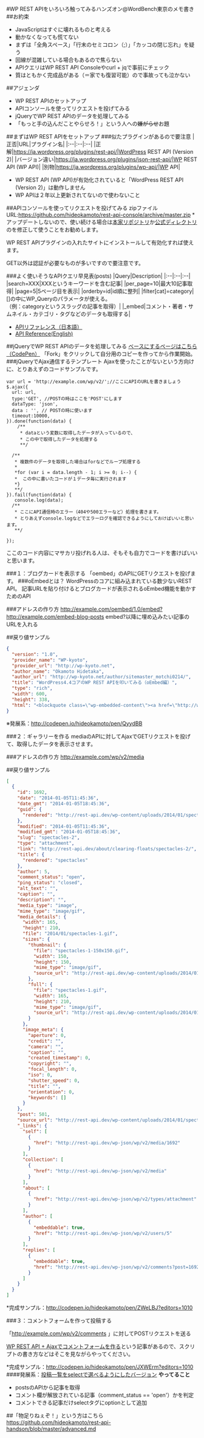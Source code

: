 #WP REST APIをいろいろ触ってみるハンズオン@WordBench東京のメモ書き
##お約束
- JavaScriptはすぐに壊れるものと考える
- 動かなくなっても慌てない
- まずは「全角スペース」「行末のセミコロン（;）」「カッコの閉じ忘れ」を疑う
- 回線が混雑している場合もあるので焦らない
- APIクエリはWP REST API Consoleやcurl + jqで事前にチェック
- 質はともかく完成品がある（＝家でも復習可能）ので事故っても泣かない


##アジェンダ
- WP REST APIのセットアップ
- APIコンソールを使ってリクエストを投げてみる
- jQueryでWP REST APIのデータを処理してみる
- 「もっと手の込んだことやらせろ！」という人への<s>嫌がらせ</s>お題
 
##まずはWP REST APIをセットアップ
###似たプラグインがあるので要注意
|正否|URL|プラグイン名|
|:--|:--|:--|
|正解|https://ja.wordpress.org/plugins/rest-api/|WordPress REST API (Version 2)|
|バージョン違い|https://ja.wordpress.org/plugins/json-rest-api/|WP REST API (WP API)|
|別物|https://ja.wordpress.org/plugins/wp-api/|WP API|

- WP REST API (WP API)が有効化されていると「WordPress REST API (Version 2)」は動作しません
- WP APIは２年以上更新されてないので使わないこと

##APIコンソールを使ってリクエストを投げてみる
zipファイルURL:https://github.com/hideokamoto/rest-api-console/archive/master.zip
*アップデートしないので、使い続ける場合は[本家リポジトリ](https://github.com/WP-API/rest-api-console)か[公式ディレクトリ](https://wordpress.org/plugins/rest-api-console/)のを修正して使うことをお勧めします。

WP REST APIプラグインの入れたサイトにインストールして有効化すれば使えます。

GET以外は認証が必要なものが多いですので要注意です。

###よく使いそうなAPIクエリ早見表(posts)
|Query|Description|
|:--|:--|:--|
|search=XXX|XXXというキーワードを含む記事|
|per_page=10|最大10記事取得|
|page=5|5ページ目を表示|
|orderby=id|id順に整列|
|filter[cat]=category|[]の中にWP_Queryのパラメータが使える。<br/>（例：categoryというスラッグの記事を取得）|
|_embed|コメント・著者・サムネイル・カテゴリ・タグなどのデータも取得する|

- [APIリファレンス（日本語）](http://ja.wp-api.org/reference/)
- [API Reference(English)](http://v2.wp-api.org/reference/)

##jQueryでWP REST APIのデータを処理してみる
[ベースにするページはこちら（CodePen）](http://codepen.io/hideokamoto/pen/VapPaq?editors=1010 )
「Fork」をクリックして自分用のコピーを作ってから作業開始。
###jQueryでAjax通信するテンプレート
Ajaxを使ったことがないという方向けに、とりあえずのコードサンプルです。

```
var url = 'http://example.com/wp/v2/';//ここにAPIのURLを書きましょう
$.ajax({
  url: url,
  type:'GET', //POSTの時はここを'POST'にします
  dataType: 'json',
  data : '', // POSTの時に使います
  timeout:10000,
}).done(function(data) {
	/**
	 * dataという変数に取得したデータが入っているので、
	 * この中で取得したデータを処理する
	 **/
	 
  /**
   * 複数件のデータを取得した場合はforなどでループ処理する
   *
   *for (var i = data.length - 1; i >= 0; i--) {
   *  この中に書いたコードが１データ毎に実行されます
   *}
   **/
}).fail(function(data) {
   console.log(data);
  /**
   * ここにAPI通信時のエラー（404や500エラーなど）処理を書きます。
   * とりあえずconsole.logなどでエラーログを確認できるようにしておけばいいと思います。
   **/
   
});
```
ここのコード内容にマサカリ投げれる人は、そもそも自力でコードを書けばいいと思います。

###１：ブログカードを表示する
「oembed」のAPIにGETリクエストを投げます。
###oEmbedとは？
WordPressのコアに組み込まれている数少ないREST API。
記事URLを貼り付けるとブログカードが表示されるoEmbed機能を動かすためのAPI

###アドレスの作り方
http://example.com/oembed/1.0/embed?http://example.com/embed-blog-posts
embed?以降に埋め込みたい記事のURLを入れる

##戻り値サンプル
```json
{
  "version": "1.0",
  "provider_name": "WP-kyoto",
  "provider_url": "http://wp-kyoto.net",
  "author_name": "Okamoto Hidetaka",
  "author_url": "http://wp-kyoto.net/author/sitemaster_motchi0214/",
  "title": "WordPress4.4コアのWP REST APIを叩いてみる（oEmbed編）",
  "type": "rich",
  "width": 600,
  "height": 338,
  "html": "<blockquote class=\"wp-embedded-content\"><a href=\"http://wp-kyoto.net/wp4-4-call-oembed-api/\">WordPress4.4コアのWP REST APIを叩いてみる（oEmbed編）</a></blockquote>\n<script type='text/javascript'>\n<!--//--><![CDATA[//><!--\n\t\t!function(a,b){\"use strict\";function c(){if(!e){e=!0;var a,c,d,f,g=-1!==navigator.appVersion.indexOf(\"MSIE 10\"),h=!!navigator.userAgent.match(/Trident.*rv:11\\./),i=b.querySelectorAll(\"iframe.wp-embedded-content\"),j=b.querySelectorAll(\"blockquote.wp-embedded-content\");for(c=0;c<j.length;c++)j[c].style.display=\"none\";for(c=0;c<i.length;c++)if(d=i[c],d.style.display=\"\",!d.getAttribute(\"data-secret\")){if(f=Math.random().toString(36).substr(2,10),d.src+=\"#?secret=\"+f,d.setAttribute(\"data-secret\",f),g||h)a=d.cloneNode(!0),a.removeAttribute(\"security\"),d.parentNode.replaceChild(a,d)}else;}}var d=!1,e=!1;if(b.querySelector)if(a.addEventListener)d=!0;if(a.wp=a.wp||{},!a.wp.receiveEmbedMessage)if(a.wp.receiveEmbedMessage=function(c){var d=c.data;if(d.secret||d.message||d.value)if(!/[^a-zA-Z0-9]/.test(d.secret)){var e,f,g,h,i,j=b.querySelectorAll('iframe[data-secret=\"'+d.secret+'\"]'),k=b.querySelectorAll('blockquote[data-secret=\"'+d.secret+'\"]');for(e=0;e<k.length;e++)k[e].style.display=\"none\";for(e=0;e<j.length;e++)if(f=j[e],c.source===f.contentWindow){if(f.style.display=\"\",\"height\"===d.message){if(g=parseInt(d.value,10),g>1e3)g=1e3;else if(200>~~g)g=200;f.height=g}if(\"link\"===d.message)if(h=b.createElement(\"a\"),i=b.createElement(\"a\"),h.href=f.getAttribute(\"src\"),i.href=d.value,i.host===h.host)if(b.activeElement===f)a.top.location.href=d.value}else;}},d)a.addEventListener(\"message\",a.wp.receiveEmbedMessage,!1),b.addEventListener(\"DOMContentLoaded\",c,!1),a.addEventListener(\"load\",c,!1)}(window,document);\n//--><!]]>\n</script><iframe sandbox=\"allow-scripts\" security=\"restricted\" src=\"http://wp-kyoto.net/wp4-4-call-oembed-api/embed/\" width=\"600\" height=\"338\" title=\"埋め込まれた WordPress の投稿\" frameborder=\"0\" marginwidth=\"0\" marginheight=\"0\" scrolling=\"no\" class=\"wp-embedded-content\"></iframe>"
}
```


※発展系：http://codepen.io/hideokamoto/pen/QyydBB

###２：ギャラリーを作る
mediaのAPIに対してAjaxでGETリクエストを投げて、取得したデータを表示させます。

###アドレスの作り方
http://example.com/wp/v2/media

##戻り値サンプル
```json
[
  {
    "id": 1692,
    "date": "2014-01-05T11:45:36",
    "date_gmt": "2014-01-05T18:45:36",
    "guid": {
      "rendered": "http://rest-api.dev/wp-content/uploads/2014/01/spectacles-1.gif"
    },
    "modified": "2014-01-05T11:45:36",
    "modified_gmt": "2014-01-05T18:45:36",
    "slug": "spectacles-2",
    "type": "attachment",
    "link": "http://rest-api.dev/about/clearing-floats/spectacles-2/",
    "title": {
      "rendered": "spectacles"
    },
    "author": 5,
    "comment_status": "open",
    "ping_status": "closed",
    "alt_text": "",
    "caption": "",
    "description": "",
    "media_type": "image",
    "mime_type": "image/gif",
    "media_details": {
      "width": 165,
      "height": 210,
      "file": "2014/01/spectacles-1.gif",
      "sizes": {
        "thumbnail": {
          "file": "spectacles-1-150x150.gif",
          "width": 150,
          "height": 150,
          "mime_type": "image/gif",
          "source_url": "http://rest-api.dev/wp-content/uploads/2014/01/spectacles-1-150x150.gif"
        },
        "full": {
          "file": "spectacles-1.gif",
          "width": 165,
          "height": 210,
          "mime_type": "image/gif",
          "source_url": "http://rest-api.dev/wp-content/uploads/2014/01/spectacles-1.gif"
        }
      },
      "image_meta": {
        "aperture": 0,
        "credit": "",
        "camera": "",
        "caption": "",
        "created_timestamp": 0,
        "copyright": "",
        "focal_length": 0,
        "iso": 0,
        "shutter_speed": 0,
        "title": "",
        "orientation": 0,
        "keywords": []
      }
    },
    "post": 501,
    "source_url": "http://rest-api.dev/wp-content/uploads/2014/01/spectacles-1.gif",
    "_links": {
      "self": [
        {
          "href": "http://rest-api.dev/wp-json/wp/v2/media/1692"
        }
      ],
      "collection": [
        {
          "href": "http://rest-api.dev/wp-json/wp/v2/media"
        }
      ],
      "about": [
        {
          "href": "http://rest-api.dev/wp-json/wp/v2/types/attachment"
        }
      ],
      "author": [
        {
          "embeddable": true,
          "href": "http://rest-api.dev/wp-json/wp/v2/users/5"
        }
      ],
      "replies": [
        {
          "embeddable": true,
          "href": "http://rest-api.dev/wp-json/wp/v2/comments?post=1692"
        }
      ]
    }
  }
]
```

*完成サンプル：http://codepen.io/hideokamoto/pen/ZWeLBJ?editors=1010


###３：コメントフォームを作って投稿する

「http://example.com/wp/v2/comments 」に対してPOSTリクエストを送る

[WP REST API + Ajaxでコメントフォームを作る](http://wp-kyoto.net/wp-rest-api-with-ajax-comment-form/)という記事があるので、スクリプトの書き方などはそこを見ながらやってください。

*完成サンプル：http://codepen.io/hideokamoto/pen/JXWErm?editors=1010
####発展系：[投稿一覧をselectで選べるようにしたバージョン](http://codepen.io/hideokamoto/pen/ZWeLrv)
**やってること**

- postsのAPIから記事を取得
- コメント欄が解放されている記事（comment_status == 'open'）かを判定
- コメントできる記事だけselectタグにoptionとして追加

##「物足りねぇぞ！」という方はこちら
https://github.com/hideokamoto/rest-api-handson/blob/master/advanced.md
